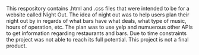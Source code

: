 This respository contains .html and .css files that were intended to be for a website called Night Out. The idea of night out
was to help users plan their night out by in regards of what bars have what deals, what type of music, hours of operation, etc.
The plan was to use yelp and numuerous other APIs to get information regarding restaurants and bars. Due to time constraints
the project was not able to reach its full potential. This project is not a final product. 
